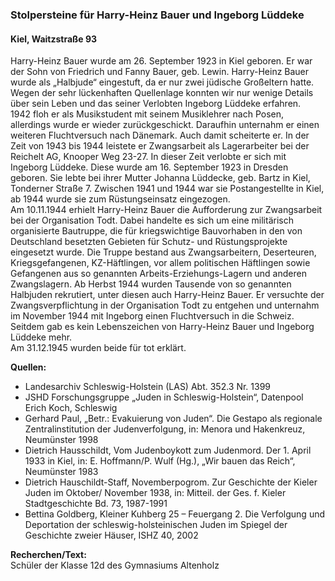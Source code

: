 ### Stolpersteine für Harry-Heinz Bauer und Ingeborg Lüddeke
#### Kiel, Waitzstraße 93

Harry-Heinz Bauer wurde am 26. September 1923 in Kiel geboren. Er war der Sohn von Friedrich und Fanny Bauer, geb. Lewin. Harry-Heinz Bauer wurde als „Halbjude“ eingestuft, da er nur zwei jüdische Großeltern hatte.
Wegen der sehr lückenhaften Quellenlage konnten wir nur wenige Details über sein Leben und das seiner Verlobten Ingeborg Lüddeke erfahren.  
1942 floh er als Musikstudent mit seinem Musiklehrer nach Posen, allerdings wurde er wieder zurückgeschickt. Daraufhin unternahm er einen weiteren Fluchtversuch nach Dänemark. Auch damit scheiterte er. In der Zeit von 1943 bis 1944 leistete er Zwangsarbeit als Lagerarbeiter bei der Reichelt AG, Knooper Weg 23-27. In dieser Zeit verlobte er sich mit Ingeborg Lüddeke. Diese wurde am 16. September 1923 in Dresden geboren. Sie lebte bei ihrer Mutter Johanna Lüddecke, geb. Bartz in Kiel, Tonderner Straße 7. Zwischen 1941 und 1944 war sie Postangestellte in Kiel, ab 1944 wurde sie zum Rüstungseinsatz eingezogen.  
Am 10.11.1944 erhielt Harry-Heinz Bauer die Aufforderung zur Zwangsarbeit bei der Organisation Todt. Dabei handelte es sich um eine militärisch organisierte Bautruppe, die für kriegswichtige Bauvorhaben in den von Deutschland besetzten Gebieten für Schutz- und Rüstungsprojekte eingesetzt wurde. Die Truppe bestand aus Zwangsarbeitern, Deserteuren, Kriegsgefangenen, KZ-Häftlingen, vor allem politischen Häftlingen sowie Gefangenen aus so genannten Arbeits-Erziehungs-Lagern und anderen Zwangslagern. Ab Herbst 1944 wurden Tausende von so genannten Halbjuden rekrutiert, unter diesen auch Harry-Heinz Bauer. Er versuchte der Zwangsverpflichtung in der Organisation Todt zu entgehen und unternahm im November 1944 mit Ingeborg einen Fluchtversuch in die Schweiz. Seitdem
gab es kein Lebenszeichen von Harry-Heinz Bauer und Ingeborg Lüddeke mehr.  
Am 31.12.1945 wurden beide für tot erklärt.

**Quellen:**
- Landesarchiv Schleswig-Holstein (LAS) Abt. 352.3 Nr. 1399
- JSHD Forschungsgruppe „Juden in Schleswig-Holstein“, Datenpool Erich Koch, Schleswig
- Gerhard Paul, „Betr.: Evakuierung von Juden“. Die Gestapo als regionale Zentralinstitution der Judenverfolgung, in: Menora und Hakenkreuz, Neumünster 1998
- Dietrich Hausschildt, Vom Judenboykott zum Judenmord. Der 1. April 1933 in Kiel, in: E. Hoffmann/P. Wulf (Hg.), „Wir bauen das Reich“, Neumünster 1983
- Dietrich Hauschildt-Staff, Novemberpogrom. Zur Geschichte der Kieler Juden im Oktober/ November 1938, in: Mitteil. der Ges. f. Kieler Stadtgeschichte Bd. 73, 1987-1991
- Bettina Goldberg, Kleiner Kuhberg 25 – Feuergang 2. Die Verfolgung und Deportation der schleswig-holsteinischen Juden im Spiegel der Geschichte zweier Häuser, ISHZ 40, 2002

**Recherchen/Text:**  
Schüler der Klasse 12d des Gymnasiums Altenholz